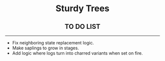 # <center>Sturdy Trees </center>

 ## <center>TO DO LIST</center>

---



 + Fix neighboring state replacement logic.
 + Make saplings to grow in stages.
 + Add logic where logs turn into charred variants when set on fire.

